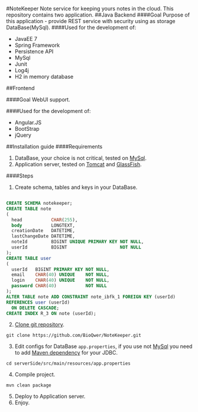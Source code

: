 #NoteKeeper
Note service for keeping yours notes in the cloud.
This repository contains two application.
##Java Backend
####Goal
Purpose of this application - provide REST service with security using as storage DataBase(MySql).
####Used for the development of:
* JavaEE 7 
* Spring Framework
* Persistence API
* MySql
* Junit
* Log4j
* H2 in memory database

##Frontend

####Goal
WebUI support.

####Used for the development of:

* Angular.JS
* BootStrap
* jQuery

##Installation guide 
####Requirements

1. DataBase, your choice is not critical, tested on [MySql](http://dev.mysql.com/).
2. Application server, tested on [Tomcat](http://tomcat.apache.org/download-80.cgi) and [GlassFish](https://glassfish.java.net/).

####Steps

1. Create schema, tables and keys in your DataBase.

  ```SQL
  
  CREATE SCHEMA notekeeper;
  CREATE TABLE note
  (
    head           CHAR(255),
    body           LONGTEXT,
    creationDate   DATETIME,
    lastChangeDate DATETIME,
    noteId         BIGINT UNIQUE PRIMARY KEY NOT NULL,
    userId         BIGINT                    NOT NULL
  );
  CREATE TABLE user
  (
    userId   BIGINT PRIMARY KEY NOT NULL,
    email    CHAR(40) UNIQUE    NOT NULL,
    login    CHAR(40) UNIQUE    NOT NULL,
    password CHAR(40)           NOT NULL
  );
  ALTER TABLE note ADD CONSTRAINT note_ibfk_1 FOREIGN KEY (userId)
  REFERENCES user (userId)
    ON DELETE CASCADE;
  CREATE INDEX R_3 ON note (userId);
  
  ```

2. [Clone git repository](https://github.com/BioQwer/NoteKeeper).

  ```
  git clone https://github.com/BioQwer/NoteKeeper.git
  ```
  
3. Edit configs for DataBase `app.properties`, if you use not [MySql](http://dev.mysql.com/) you need to add [Maven dependency](http://mvnrepository.com/) for your JDBC.

  ```
  cd serverSide/src/main/resources/app.properties
  ```

4. Compile project.

  ```
  mvn clean package
  ```

5. Deploy to Application server.
6. Enjoy.
